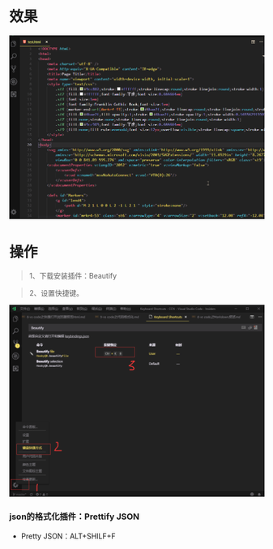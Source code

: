 # 效果

![](image/9-1.gif)

# 操作

> 1、下载安装插件：Beautify

> 2、设置快捷键。

![](image/9-2.png)


### json的格式化插件：Prettify JSON

- Pretty JSON：ALT+SHILF+F